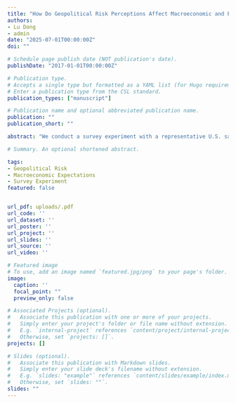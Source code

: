 ```yaml
---
title: "How Do Geopolitical Risk Perceptions Affect Macroeconomic and Personal Expectations?"
authors:
- Lu Dong
- admin
date: "2025-07-01T00:00:00Z"
doi: ""

# Schedule page publish date (NOT publication's date).
publishDate: "2017-01-01T00:00:00Z"

# Publication type.
# Accepts a single type but formatted as a YAML list (for Hugo requirements).
# Enter a publication type from the CSL standard.
publication_types: ["manuscript"]

# Publication name and optional abbreviated publication name.
publication: ""
publication_short: ""

abstract: "We conduct a survey experiment with a representative U.S. sample to investigate the formation of subjective beliefs about geopolitical risks and their causal impact on macroeconomic and personal expectations. To generate nondeceptive, exogenous variation in geopolitical expectations, respondents receive different expert forecasts about the likelihood of U.S.-China military conflict. While respondents update their geopolitical expectations in response to these forecasts, extrapolations to macroeconomic expectations and personal economic outlooks are limited. However, robust correlations between prior beliefs of geopolitical risks and various macroeconomic and personal variables underscore the necessity of routinely measuring geopolitical risk perceptions in surveys regarding economic expectations."

# Summary. An optional shortened abstract.

tags:
- Geopolitical Risk
- Macroeconomic Expectations
- Survey Experiment
featured: false


url_pdf: uploads/.pdf
url_code: ''
url_dataset: ''
url_poster: ''
url_project: ''
url_slides: ''
url_source: ''
url_video: ''

# Featured image
# To use, add an image named `featured.jpg/png` to your page's folder.
image:
  caption: ''
  focal_point: ""
  preview_only: false

# Associated Projects (optional).
#   Associate this publication with one or more of your projects.
#   Simply enter your project's folder or file name without extension.
#   E.g. `internal-project` references `content/project/internal-project/index.md`.
#   Otherwise, set `projects: []`.
projects: []

# Slides (optional).
#   Associate this publication with Markdown slides.
#   Simply enter your slide deck's filename without extension.
#   E.g. `slides: "example"` references `content/slides/example/index.md`.
#   Otherwise, set `slides: ""`.
slides: ""
---
```

